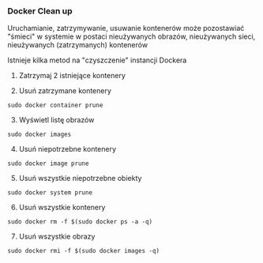 ### Docker Clean up

Uruchamianie, zatrzymywanie, usuwanie kontenerów może pozostawiać "śmieci" w systemie w postaci nieużywanych obrazów, nieużywanych sieci, nieużywanych (zatrzymanych) kontenerów

Istnieje kilka metod na "czyszczenie" instancji Dockera

1. Zatrzymaj 2 istniejące kontenery

2. Usuń zatrzymane kontenery
```
sudo docker container prune
```

3. Wyświetl listę obrazów
```
sudo docker images
```

4. Usuń niepotrzebne kontenery
```
sudo docker image prune
```

5. Usuń wszystkie niepotrzebne obiekty
```
sudo docker system prune
```

6. Usuń wszystkie kontenery
```
sudo docker rm -f $(sudo docker ps -a -q)
```

7. Usuń wszystkie obrazy
```
sudo docker rmi -f $(sudo docker images -q)
```
